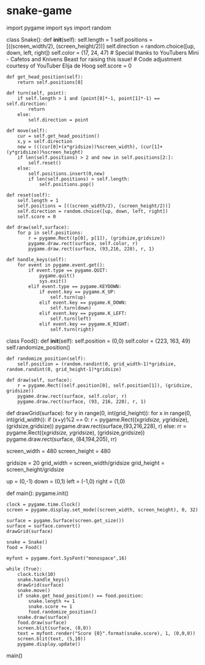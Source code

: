 # snake-game
import pygame
import sys
import random

class Snake():
    def __init__(self):
        self.length = 1
        self.positions = [((screen_width/2), (screen_height/2))]
        self.direction = random.choice([up, down, left, right])
        self.color = (17, 24, 47)
        # Special thanks to YouTubers Mini - Cafetos and Knivens Beast for raising this issue!
        # Code adjustment courtesy of YouTuber Elija de Hoog
        self.score = 0

    def get_head_position(self):
        return self.positions[0]

    def turn(self, point):
        if self.length > 1 and (point[0]*-1, point[1]*-1) == self.direction:
            return
        else:
            self.direction = point

    def move(self):
        cur = self.get_head_position()
        x,y = self.direction
        new = (((cur[0]+(x*gridsize))%screen_width), (cur[1]+(y*gridsize))%screen_height)
        if len(self.positions) > 2 and new in self.positions[2:]:
            self.reset()
        else:
            self.positions.insert(0,new)
            if len(self.positions) > self.length:
                self.positions.pop()

    def reset(self):
        self.length = 1
        self.positions = [((screen_width/2), (screen_height/2))]
        self.direction = random.choice([up, down, left, right])
        self.score = 0

    def draw(self,surface):
        for p in self.positions:
            r = pygame.Rect((p[0], p[1]), (gridsize,gridsize))
            pygame.draw.rect(surface, self.color, r)
            pygame.draw.rect(surface, (93,216, 228), r, 1)

    def handle_keys(self):
        for event in pygame.event.get():
            if event.type == pygame.QUIT:
                pygame.quit()
                sys.exit()
            elif event.type == pygame.KEYDOWN:
                if event.key == pygame.K_UP:
                    self.turn(up)
                elif event.key == pygame.K_DOWN:
                    self.turn(down)
                elif event.key == pygame.K_LEFT:
                    self.turn(left)
                elif event.key == pygame.K_RIGHT:
                    self.turn(right)

class Food():
    def __init__(self):
        self.position = (0,0)
        self.color = (223, 163, 49)
        self.randomize_position()

    def randomize_position(self):
        self.position = (random.randint(0, grid_width-1)*gridsize, random.randint(0, grid_height-1)*gridsize)

    def draw(self, surface):
        r = pygame.Rect((self.position[0], self.position[1]), (gridsize, gridsize))
        pygame.draw.rect(surface, self.color, r)
        pygame.draw.rect(surface, (93, 216, 228), r, 1)

def drawGrid(surface):
    for y in range(0, int(grid_height)):
        for x in range(0, int(grid_width)):
            if (x+y)%2 == 0:
                r = pygame.Rect((x*gridsize, y*gridsize), (gridsize,gridsize))
                pygame.draw.rect(surface,(93,216,228), r)
            else:
                rr = pygame.Rect((x*gridsize, y*gridsize), (gridsize,gridsize))
                pygame.draw.rect(surface, (84,194,205), rr)

screen_width = 480
screen_height = 480

gridsize = 20
grid_width = screen_width/gridsize
grid_height = screen_height/gridsize

up = (0,-1)
down = (0,1)
left = (-1,0)
right = (1,0)

def main():
    pygame.init()

    clock = pygame.time.Clock()
    screen = pygame.display.set_mode((screen_width, screen_height), 0, 32)

    surface = pygame.Surface(screen.get_size())
    surface = surface.convert()
    drawGrid(surface)

    snake = Snake()
    food = Food()

    myfont = pygame.font.SysFont("monospace",16)

    while (True):
        clock.tick(10)
        snake.handle_keys()
        drawGrid(surface)
        snake.move()
        if snake.get_head_position() == food.position:
            snake.length += 1
            snake.score += 1
            food.randomize_position()
        snake.draw(surface)
        food.draw(surface)
        screen.blit(surface, (0,0))
        text = myfont.render("Score {0}".format(snake.score), 1, (0,0,0))
        screen.blit(text, (5,10))
        pygame.display.update()

main()
